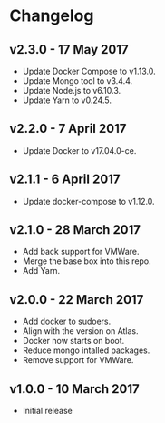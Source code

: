 # Changelog

## v2.3.0 - 17 May 2017

- Update Docker Compose to v1.13.0.
- Update Mongo tool to v3.4.4.
- Update Node.js to v6.10.3.
- Update Yarn to v0.24.5.

## v2.2.0 - 7 April 2017

- Update Docker to v17.04.0-ce.

## v2.1.1 - 6 April 2017

- Update docker-compose to v1.12.0.

## v2.1.0 - 28 March 2017

- Add back support for VMWare.
- Merge the base box into this repo.
- Add Yarn.

## v2.0.0 - 22 March 2017

- Add docker to sudoers.
- Align with the version on Atlas.
- Docker now starts on boot.
- Reduce mongo intalled packages.
- Remove support for VMWare.

## v1.0.0 - 10 March 2017

- Initial release
